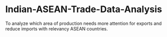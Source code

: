 # Indian-ASEAN-Trade-Data-Analysis
To analyze which area of production needs more attention for exports and reduce imports with relevancy ASEAN countries.

